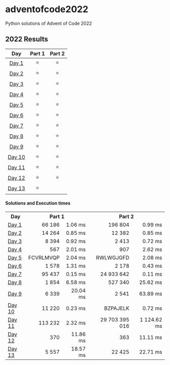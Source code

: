 # adventofcode2022
Python solutions of Advent of Code 2022

<!--- advent_readme_stars table --->
## 2022 Results

| Day | Part 1 | Part 2 |
| :---: | :---: | :---: |
| [Day 1](https://adventofcode.com/2022/day/1) | ⭐ | ⭐ |
| [Day 2](https://adventofcode.com/2022/day/2) | ⭐ | ⭐ |
| [Day 3](https://adventofcode.com/2022/day/3) | ⭐ | ⭐ |
| [Day 4](https://adventofcode.com/2022/day/4) | ⭐ | ⭐ |
| [Day 5](https://adventofcode.com/2022/day/5) | ⭐ | ⭐ |
| [Day 6](https://adventofcode.com/2022/day/6) | ⭐ | ⭐ |
| [Day 7](https://adventofcode.com/2022/day/7) | ⭐ | ⭐ |
| [Day 8](https://adventofcode.com/2022/day/8) | ⭐ | ⭐ |
| [Day 9](https://adventofcode.com/2022/day/9) | ⭐ | ⭐ |
| [Day 10](https://adventofcode.com/2022/day/10) | ⭐ | ⭐ |
| [Day 11](https://adventofcode.com/2022/day/11) | ⭐ | ⭐ |
| [Day 12](https://adventofcode.com/2022/day/12) | ⭐ | ⭐ |
| [Day 13](https://adventofcode.com/2022/day/13) | ⭐ |   |
<!--- advent_readme_stars table --->

#### Solutions and Execution times
<table>
  <tr>
    <th>Day</td>
    <th colspan="2">Part 1</td>
    <th colspan="2">Part 2</td>
  </tr>
  <tr>
    <td><a href="https://adventofcode.com/2022/day/1">Day 1</a></td>
    <td align="right">66 186</td>
    <td align="right">1.06 ms</td>
    <td align="right">196 804</td>
    <td align="right">0.99 ms</td>    
  </tr>
  
   <tr>
    <td><a href="https://adventofcode.com/2022/day/2">Day 2</a></td>
    <td align="right">14 264</td>
    <td align="right">0.85 ms</td>
    <td align="right">12 382</td>
    <td align="right">0.85 ms</td>    
  </tr>
  
   <tr>
    <td><a href="https://adventofcode.com/2022/day/3">Day 3</a></td>
    <td align="right">8 394</td>
    <td align="right">0.92 ms</td>
    <td align="right">2 413</td>
    <td align="right">0.72 ms</td>    
  </tr>
  
   <tr>
    <td><a href="https://adventofcode.com/2022/day/4">Day 4</a></td>
    <td align="right">567</td>
    <td align="right">2.01 ms</td>
    <td align="right">907</td>
    <td align="right">2.62 ms</td>    
  </tr>

  <tr>
    <td><a href="https://adventofcode.com/2022/day/5">Day 5</a></td>
    <td align="right">FCVRLMVQP</td>
    <td align="right">2.04 ms</td>
    <td align="right">RWLWGJGFD</td>
    <td align="right">2.08 ms</td>    
  </tr>

  <tr>
    <td><a href="https://adventofcode.com/2022/day/6">Day 6</a></td>
    <td align="right">1 578</td>
    <td align="right">1.31 ms</td>
    <td align="right">2 178</td>
    <td align="right">0.43 ms</td>    
  </tr>

  <tr>
    <td><a href="https://adventofcode.com/2022/day/7">Day 7</a></td>
    <td align="right">95 437</td>
    <td align="right">0.15 ms</td>
    <td align="right">24 933 642</td>
    <td align="right">0.11 ms</td>    
  </tr>

  <tr>
    <td><a href="https://adventofcode.com/2022/day/8">Day 8</a></td>
    <td align="right">1 854</td>
    <td align="right">6.58 ms</td>
    <td align="right">527 340</td>
    <td align="right">25.62 ms</td>    
  </tr>

  <tr>
    <td><a href="https://adventofcode.com/2022/day/9">Day 9</a></td>
    <td align="right">6 339</td>
    <td align="right">20.04 ms</td>
    <td align="right">2 541</td>
    <td align="right">63.89 ms</td>    
  </tr>

  <tr>
    <td><a href="https://adventofcode.com/2022/day/10">Day 10</a></td>
    <td align="right">11 220</td>
    <td align="right">0.23 ms</td>
    <td align="right">BZPAJELK</td>
    <td align="right">0.72 ms</td>    
  </tr>

  <tr>
    <td><a href="https://adventofcode.com/2022/day/11">Day 11</a></td>
    <td align="right">113 232</td>
    <td align="right">2.32 ms</td>
    <td align="right">29 703 395 016</td>
    <td align="right">1 124.62 ms</td>    
  </tr>

  <tr>
    <td><a href="https://adventofcode.com/2022/day/12">Day 12</a></td>
    <td align="right">370</td>
    <td align="right">11.86 ms</td>
    <td align="right">363</td>
    <td align="right">11.11 ms</td>    
  </tr>

  <tr>
    <td><a href="https://adventofcode.com/2022/day/13">Day 13</a></td>
    <td align="right">5 557</td>
    <td align="right">18.57 ms</td>
    <td align="right">22 425</td>
    <td align="right">22.71 ms</td>    
  </tr>

</table>
